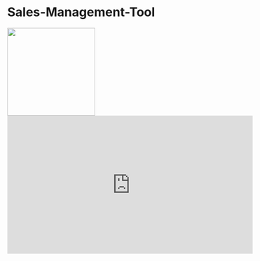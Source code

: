 # Sales-Management-Tool

<img src="https://github.com/hakanozer/java_sample_work/blob/master/png/1.png" width="200" style="max-width:100%;">

<iframe width="560" height="315" src="https://www.youtube.com/embed/BkRZfxznaOo" frameborder="0" allow="accelerometer; autoplay; encrypted-media; gyroscope; picture-in-picture" allowfullscreen></iframe>